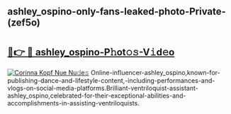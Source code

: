## ashley_ospino-only-fans​-leaked-photo​-Private-(zef5o)


# <h2><a href="https://mediaupload.pro?title=ashley_ospino&ref=git">🔗👉 🔴 ashley_ospino-P𝚑ot𝚘𝚜-V𝚒d𝚎o</a></h2>

[![Corinna Kopf Nue Nu𝚍e𝚜](https://i.imgur.com/0qMVB7G.gif)](https://mediaupload.pro?title=ashley_ospino&ref=git)
Online-influencer-ashley_ospino,known-for-publishing-dance-and-lifestyle-content,-including-performances-and-vlogs-on-social-media-platforms.Brilliant-ventriloquist-assistant-ashley_ospino,celebrated-for-their-exceptional-abilities-and-accomplishments-in-assisting-ventriloquists.  